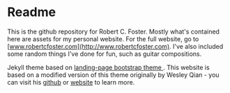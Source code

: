 # Readme

This is the github repository for Robert C. Foster. Mostly what's contained here are assets for my personal website. For the full website, go to [www.robertcfoster.com](http://www.robertcfoster.com). I've also included some random things I've done for fun, such as guitar compositions.

Jekyll theme based on [landing-page bootstrap theme ](http://startbootstrap.com/templates/landing-page/). This website is based on a modified version of this theme originally by Wesley Qian - you can visit his [github](https://github.com/WesleyyC/wesleyyc.github.io) or [website](https://www.wesleyq.me/) to learn more.
